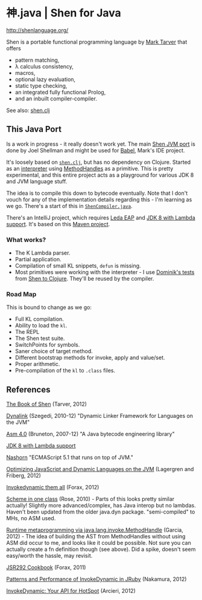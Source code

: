 # 神.java | Shen for Java

http://shenlanguage.org/

Shen is a portable functional programming language by [Mark Tarver](http://www.lambdassociates.org/) that offers

* pattern matching,
* λ calculus consistency,
* macros,
* optional lazy evaluation,
* static type checking,
* an integrated fully functional Prolog,
* and an inbuilt compiler-compiler.

See also: [shen.clj](https://github.com/hraberg/shen.clj)


## This Java Port

Is a work in progress - it really doesn't work yet. The main [Shen JVM port](https://www.assembla.com/code/shen-on-java/git/nodes) is done by Joel Shellman and might be used for [Babel](http://www.shenlanguage.org/babel/babel.htm), Mark's IDE project.

It's loosely based on [`shen.clj`](https://github.com/hraberg/shen.clj), but has no dependency on Clojure.
Started as an [interpreter](https://github.com/hraberg/Shen.java/blob/master/src/shen/Shen.java) using [MethodHandles](http://docs.oracle.com/javase/7/docs/api/java/lang/invoke/MethodHandle.html) as a primitive.
This is pretty experimental, and this entire project acts as a playground for various JDK 8 and JVM language stuff.

The idea is to compile this down to bytecode eventually. Note that I don't vouch for any of the implementation details regarding this - I'm learning as we go.
There's a start of this in [`ShenCompiler.java`](https://github.com/hraberg/Shen.java/blob/master/src/shen/ShenCompiler.java).

There's an IntelliJ project, which requires [Leda EAP](http://confluence.jetbrains.net/display/IDEADEV/IDEA+12+EAP) and [JDK 8 with Lambda support](http://jdk8.java.net/lambda/). It's based on this [Maven project](https://github.com/hraberg/Shen.java/blob/master/pom.xml).


### What works?

* The K Lambda parser.
* Partial application.
* Compilation of small KL snippets, `defun` is missing.
* Most primitives were working with the interpreter - I use [Dominik's tests](https://github.com/hraberg/Shen.java/blob/master/test/shen/ShenTest.java) from [Shen to Clojure](http://code.google.com/p/shen-to-clojure/). They'll be reused by the compiler.


### Road Map

This is bound to change as we go:

* Full KL compilation.
* Ability to load the `kl`.
* The REPL
* The Shen test suite.
* SwitchPoints for symbols.
* Saner choice of target method.
* Different bootstrap methods for invoke, apply and value/set.
* Proper arithmetic.
* Pre-compilation of the `kl` to `.class` files.


## References

[The Book of Shen](http://www.shenlanguage.org/tbos.html) (Tarver, 2012)

[Dynalink](https://github.com/szegedi/dynalink) (Szegedi, 2010-12) "Dynamic Linker Framework for Languages on the JVM"

[Asm 4.0](http://asm.ow2.org/index.html) (Bruneton, 2007-12) "A Java bytecode engineering library"

[JDK 8 with Lambda support](http://jdk8.java.net/lambda/)

[Nashorn](https://blogs.oracle.com/nashorn/entry/open_for_business) "ECMAScript 5.1 that runs on top of JVM."

[Optimizing JavaScript and Dynamic Languages on the JVM](http://www.oracle.com/javaone/lad-en/program/schedule/sessions/con5390-enok-1885659.pdf) (Lagergren and Friberg, 2012)

[Invokedynamic them all](https://speakerdeck.com/forax/invokedynamic-them-all) (Forax, 2012)

[Scheme in one class](https://blogs.oracle.com/jrose/entry/scheme_in_one_class) (Rose, 2010) - Parts of this looks pretty similar actually! Slightly more advanced/complex, has Java interop but no lambdas. Haven't been updated from the older java.dyn package. "semi-compiled" to MHs, no ASM used.

[Runtime metaprogramming via java.lang.invoke.MethodHandle](http://lampwww.epfl.ch/~magarcia/ScalaCompilerCornerReloaded/2012Q2/RuntimeMP.pdf) (Garcia, 2012) - The idea of building the AST from MethodHandles without using ASM did occur to me, and looks like it could be possible. Not sure you can actually create a fn definition though (see above). Did a spike, doesn't seem easy/worth the hassle, may revisit.

[JSR292 Cookbook](http://code.google.com/p/jsr292-cookbook/) (Forax, 2011)

[Patterns and Performance of InvokeDynamic in JRuby](http://bit.ly/jjug-indy-jruby-en) (Nakamura, 2012)

[InvokeDynamic: Your API for HotSpot](http://www.slideshare.net/boundaryinc/invoke-dynamic-your-api-to-hotspot) (Arcieri, 2012)
